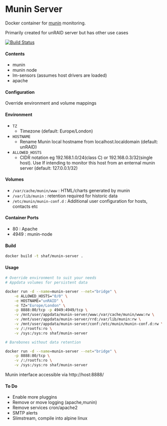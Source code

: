 # Munin Server

Docker container for [munin][1] monitoring.

Primarily created for unRAID server but has other use cases

[![Build Status](https://travis-ci.org/shaf/docker-munin-server.svg?branch=master)](https://travis-ci.org/shaf/docker-munin-server)

#### Contents

- munin
- munin node
- lm-sensors (assumes host drivers are loaded)
- apache

#### Configuration

Override environment and volume mappings

#### Environment

- `TZ`
	- Timezone (default: Europe/London)
- `HOSTNAME`
	- Rename Munin local hostname from localhost.localdomain (default: unRAID)
- `ALLOWED_HOSTS`
	- CIDR notation eg 192.168.1.0/24(class C) or 192.168.0.3/32(single host). Use If intending to monitor this host from an enternal munin server (default: 127.0.0.1/32)

#### Volumes

- `/var/cache/munin/www` : HTML/charts generated by munin
- `/var/lib/munin` : retention required for historic data
- `/etc/munin/munin-conf.d` : Additional user configuration for hosts, contacts etc

#### Container Ports

- 80 : Apache
- 4949 : munin-node

#### Build

```sh
docker build -t shaf/munin-server .
```

#### Usage

```sh
# Override environment to suit your needs
# Appdata volumes for persistent data

docker run -d --name=munin-server --net="bridge" \
	-e ALLOWED_HOSTS="0/0" \
	-e HOSTNAME="unRAID" \
	-e TZ="Europe/London" \
	-p 8888:80/tcp -p 4949:4949/tcp \
	-v /mnt/user/appdata/munin-server/www:/var/cache/munin/www:rw \
	-v /mnt/user/appdata/munin-server/rrd:/var/lib/munin:rw \
	-v /mnt/user/appdata/munin-server/conf:/etc/munin/munin-conf.d:rw \
	-v /:/rootfs:ro \
	-v /sys:/sys:ro shaf/munin-server

# Barebones without data retention

docker run -d --name=munin-server --net="bridge" \
	-p 8888:80/tcp \
	-v /:/rootfs:ro \
	-v /sys:/sys:ro shaf/munin-server
```

Munin interface accessible via http://host:8888/

#### To Do

- Enable more pluggins
- Remove or move logging (apache,munin)
- Remove services cron/apache2
- SMTP alerts
- Slimstream, compile into alpine linux

[1]: http://munin-monitoring.org/
